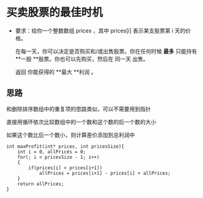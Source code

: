 # 买卖股票的最佳时机

+ 要求：给你一个整数数组 prices ，其中 prices[i] 表示某支股票第 i 天的价格。

  在每一天，你可以决定是否购买和/或出售股票。你在任何时候 **最多** 只能持有 **一股 **股票。你也可以先购买，然后在 同一天 出售。

  返回 你能获得的 **最大 **利润 。

  

## 思路

和删除排序数组中的重复项的思路类似，可以不需要用到指针

直接用循环依次比较数组中的一个数和这个数的后一个数的大小

如果这个数比后一个数小，则计算差价添加到总利润中

```
int maxProfit(int* prices, int pricesSize){
    int i = 0, allPrices = 0;
    for(; i < pricesSize - 1; i++)
    {
        if(prices[i] < prices[i+1])
            allPrices = prices[i+1] - prices[i] + allPrices;
    }
    return allPrices;
}
```

